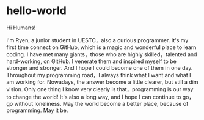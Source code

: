 # hello-world
Hi Humans!

I'm Ryen, a junior student in UESTC，also a curious programmer.
It's my first time connect on GitHub, which is a magic and wonderful place to learn coding. 
I have met many giants，those who are highly skilled，talented and hard-working, on GitHub.
I venerate them and inspired myself to be stronger and stronger.
And I hope I could become one of them in one day. 
Throughout my programming road，I always think what I want and what I am working for.
Nowadays, the answer become a little clearer, but still a dim vision.
Only one thing I know very clearly is that，programming is our way to change the world!
It's also a long way, and I hope I can continue to go，go without loneliness.
May the world become a better place, because of programming.
May it be.

